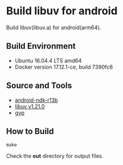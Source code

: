 # Build libuv for android

Build libuv(libuv.a) for android(arm64).

## Build Environment

* Ubuntu 16.04.4 LTS amd64
* Docker version 17.12.1-ce, build 7390fc6

## Source and Tools

* [android-ndk-r13b](https://dl.google.com/android/repository/android-ndk-r13b-linux-x86_64.zip)
* [libuv v1.21.0](https://codeload.github.com/libuv/libuv/tar.gz/v1.15.0)
* [gyp](https://github.com/bnoordhuis/gyp.git)

## How to Build

  ```shell
  make
  ```

  Check the **out** directory for output files.
